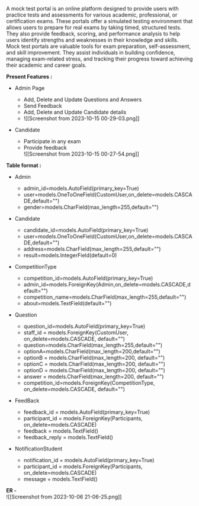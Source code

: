 
  
A mock test portal is an online platform designed to provide users with practice tests and assessments for various academic, professional, or certification exams. These portals offer a simulated testing environment that allows users to prepare for real exams by taking timed, structured tests. They also provide feedback, scoring, and performance analysis to help users identify strengths and weaknesses in their knowledge and skills. Mock test portals are valuable tools for exam preparation, self-assessment, and skill improvement. They assist individuals in building confidence, managing exam-related stress, and tracking their progress toward achieving their academic and career goals.  
  
**Present Features :**  

- Admin Page
	- Add, Delete and Update Questions and Answers
	- Send Feedback
	- Add, Delete and Update Candidate details
	- ![[Screenshot from 2023-10-15 00-29-03.png]]

- Candidate
	- Participate in any exam
	- Provide feedback  
  ![[Screenshot from 2023-10-15 00-27-54.png]]
  
  
  
**Table format :**  
  

- Admin

	- admin_id=models.AutoField(primary_key=True)
	- user=models.OneToOneField(CustomUser,on_delete=models.CASCADE,default="")
	- gender=models.CharField(max_length=255,default="")

- Candidate

	- candidate_id=models.AutoField(primary_key=True)
	- user=models.OneToOneField(CustomUser,on_delete=models.CASCADE,default="")
	- address=models.CharField(max_length=255,default="")
	- result=models.IntegerField(default=0)

- CompetitionType

	- competition_id=models.AutoField(primary_key=True)
	- admin_id=models.ForeignKey(Admin,on_delete=models.CASCADE,default="")
	- competition_name=models.CharField(max_length=255,default="")
	- about=models.TextField(default="")

- Question

	- question_id=models.AutoField(primary_key=True)
	- staff_id = models.ForeignKey(CustomUser, on_delete=models.CASCADE, default="")
	- question=models.CharField(max_length=255,default="")
	- optionA=models.CharField(max_length=200,default="")
	- optionB = models.CharField(max_length=200, default="")
	- optionC = models.CharField(max_length=200, default="")
	- optionD = models.CharField(max_length=200, default="")
	- answer = models.CharField(max_length=200, default="")
	- competition_id=models.ForeignKey(CompetitionType, on_delete=models.CASCADE, default="")

- FeedBack

	- feedback_id = models.AutoField(primary_key=True)
	- participant_id = models.ForeignKey(Participants, on_delete=models.CASCADE)
	- feedback = models.TextField()
	- feedback_reply = models.TextField()

- NotificationStudent

	- notification_id = models.AutoField(primary_key=True)
	- participant_id = models.ForeignKey(Participants, on_delete=models.CASCADE)
	- message = models.TextField()

  
  
  
**ER -**  
![[Screenshot from 2023-10-06 21-06-25.png]]
